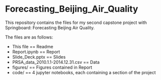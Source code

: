 # Forecasting_Beijing_Air_Quality
This repository contains the files for my second capstone project with Springboard: Forecasting Beijing Air Quality.

The files are as follows:

- This file == Readme
- Report.ipynb == Report
- Slide_Deck.pptx == Slides
- PRSA_data_2010.1.1-2014.12.31.csv == Data
- figures/ == Figures contained in Report
- code/ == 4 jupyter notebooks, each containing a section of the project



